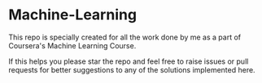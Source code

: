 Machine-Learning
=========================

This repo is specially created for all the work done by me as a part of Coursera's Machine Learning Course.

If this helps you please star the repo and feel free to raise issues or pull requests for better suggestions to any of the solutions implemented here.

